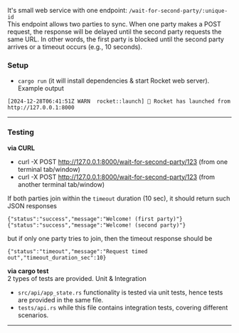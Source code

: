 

It's small web service with one endpoint: `/wait-for-second-party/:unique-id`  
This endpoint allows two parties to sync. When one party makes a POST request, the response will be delayed until the second party requests the same URL.
In other words, the first party is blocked until the second party arrives or a timeout occurs (e.g., 10 seconds).


### Setup
- `cargo run` (it will install dependencies & start Rocket web server). Example output
```aiignore
[2024-12-28T06:41:51Z WARN  rocket::launch] 🚀 Rocket has launched from http://127.0.0.1:8000
```

---

### Testing
**via CURL**
- curl -X POST http://127.0.0.1:8000/wait-for-second-party/123 (from one terminal tab/window)
- curl -X POST http://127.0.0.1:8000/wait-for-second-party/123 (from another terminal tab/window) 

If both parties join within the `timeout` duration (10 sec), it should return such JSON responses
```aiignore
{"status":"success","message":"Welcome! (first party)"}
{"status":"success","message":"Welcome! (second party)"}
```
but if only one party tries to join, then the timeout response should be
```aiignore
{"status":"timeout","message":"Request timed out","timeout_duration_sec":10}
```

**via cargo test**  
2 types of tests are provided. Unit & Integration
- `src/api/app_state.rs` functionality is tested via unit tests, hence tests are provided in the same file.
- `tests/api.rs` while this file contains integration tests, covering different scenarios.

---

